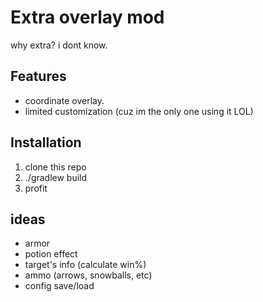 # Extra overlay mod

why extra? i dont know.

## Features
- coordinate overlay.
- limited customization (cuz im the only one using it LOL)

## Installation
1. clone this repo
2. ./gradlew build
3. profit

## ideas
- armor
- potion effect
- target's info (calculate win%)
- ammo (arrows, snowballs, etc)
- config save/load